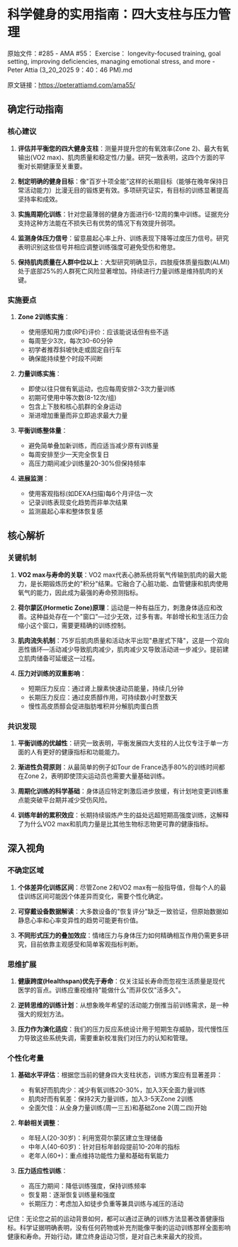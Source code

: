 # 科学健身的实用指南：四大支柱与压力管理

原始文件：#285 - AMA #55： Exercise： longevity-focused training, goal setting, improving deficiencies, managing emotional stress, and more - Peter Attia (3_20_2025 9：40：46 PM).md

原文链接：https://peterattiamd.com/ama55/

## 确定行动指南

### 核心建议

1. **评估并平衡您的四大健身支柱**：测量并提升您的有氧效率(Zone 2)、最大有氧输出(VO2 max)、肌肉质量和稳定性/力量。研究一致表明，这四个方面的平衡对长期健康至关重要。

2. **制定明确的健身目标**：像"百岁十项全能"这样的长期目标（能够在晚年保持日常活动能力）比漫无目的锻炼更有效。多项研究证实，有目标的训练显著提高坚持率和成效。

3. **实施周期化训练**：针对您最薄弱的健身方面进行6-12周的集中训练。证据充分支持这种方法能在不损失已有优势的情况下有效提升弱项。

4. **监测身体压力信号**：留意晨起心率上升、训练表现下降等过度压力信号。研究表明识别这些信号并相应调整训练强度可避免受伤和倦怠。

5. **保持肌肉质量在人群中位以上**：大型研究明确显示，四肢瘦体质量指数(ALMI)处于底部25%的人群死亡风险显著增加。持续进行力量训练是维持肌肉的关键。

### 实施要点

1. **Zone 2训练实施**：
   - 使用感知用力度(RPE)评价：应该能说话但有些不适
   - 每周至少3次，每次30-60分钟
   - 初学者推荐斜坡快走或固定自行车
   - 确保能持续整个时段不间断

2. **力量训练实施**：
   - 即使以往只做有氧运动，也应每周安排2-3次力量训练
   - 初期可使用中等次数(8-12次/组)
   - 包含上下肢和核心肌群的全身运动
   - 渐进增加重量而非立即追求最大力量

3. **平衡训练整体量**：
   - 避免简单叠加新训练，而应适当减少原有训练量
   - 每周安排至少一天完全恢复日
   - 高压力期间减少训练量20-30%但保持频率

4. **进展监测**：
   - 使用客观指标(如DEXA扫描)每6个月评估一次
   - 记录训练表现变化趋势而非单次结果
   - 监测晨起心率和整体恢复感

## 核心解析

### 关键机制

1. **VO2 max与寿命的关联**：VO2 max代表心肺系统将氧气传输到肌肉的最大能力，是长期锻炼历史的"积分"结果。它融合了心脏功能、血管健康和肌肉使用氧气的能力，因此成为最强的寿命预测指标。

2. **荷尔蒙区(Hormetic Zone)原理**：运动是一种有益压力，刺激身体适应和改善。这种益处存在一个"窗口"—过少无效，过多有害。年龄增长和生活压力会缩小这个窗口，需要更精确的训练控制。

3. **肌肉流失机制**：75岁后肌肉质量和活动水平出现"悬崖式下降"，这是一个双向恶性循环—活动减少导致肌肉减少，肌肉减少又导致活动进一步减少。提前建立肌肉储备可延缓这一过程。

4. **压力对训练的双重影响**：
   - 短期压力反应：通过肾上腺素快速动员能量，持续几分钟
   - 长期压力反应：通过皮质醇作用，可持续数小时至数天
   - 慢性高皮质醇会促进脂肪堆积并分解肌肉蛋白质

### 共识发现

1. **平衡训练的优越性**：研究一致表明，平衡发展四大支柱的人比仅专注于单一方面的人有更好的健康指标和功能能力。

2. **渐进性负荷原则**：从最简单的例子如Tour de France选手80%的训练时间都在Zone 2，表明即使顶尖运动员也需要大量基础训练。

3. **周期化训练的科学基础**：身体适应特定刺激后进步放缓，有计划地变更训练重点能突破平台期并减少受伤风险。

4. **训练年龄的累积效应**：长期持续锻炼产生的益处远超短期高强度训练，这解释了为什么VO2 max和肌肉力量是比其他生物标志物更可靠的健康指标。

## 深入视角

### 不确定区域

1. **个体差异化训练区间**：尽管Zone 2和VO2 max有一般指导值，但每个人的最佳训练区间可能因个体差异而变化，需要个性化确定。

2. **可穿戴设备数据解读**：大多数设备的"恢复评分"缺乏一致验证，但原始数据如静息心率和心率变异性的趋势可能更有价值。

3. **不同形式压力的叠加效应**：情绪压力与身体压力如何精确相互作用仍需更多研究，目前依靠主观感受和简单客观指标判断。

### 思维扩展

1. **健康跨度(Healthspan)优先于寿命**：仅关注延长寿命而忽视生活质量是现代医学的盲点。训练应重视维持"能做什么"而非仅仅"活多久"。

2. **逆转思维的训练计划**：从想象晚年希望的活动能力倒推当前训练需求，是一种强大的规划方法。

3. **压力作为演化适应**：我们的压力反应系统设计用于短期生存威胁，现代慢性压力导致这些系统失调，需要重新校准我们对压力的认知和管理。

### 个性化考量

1. **基础水平评估**：根据您当前的健身四大支柱状态，训练方案应有显著差异：
   - 有氧好而肌肉少：减少有氧训练20-30%，加入3天全面力量训练
   - 肌肉好而有氧差：保持2天力量训练，加入3-5天Zone 2训练
   - 全面欠佳：从全身力量训练(周一三五)和基础Zone 2(周二四)开始

2. **年龄相关调整**：
   - 年轻人(20-30岁)：利用宽荷尔蒙区建立生理储备
   - 中年人(40-60岁)：针对目标年龄段提前10-20年的指标
   - 老年人(60+)：重点维持功能性力量和基础有氧能力

3. **压力适应性训练**：
   - 高压力期间：降低训练强度，保持训练频率
   - 恢复期：逐渐恢复训练量和强度
   - 长期压力：考虑加入如徒步负重等兼具训练与减压的活动

记住：无论您之前的运动背景如何，都可以通过正确的训练方法显著改善健康指标。科学证据明确表明，没有任何药物或补充剂能像平衡的运动训练那样全面影响健康和寿命。开始行动，建立终身运动习惯，是对自己未来最大的投资。